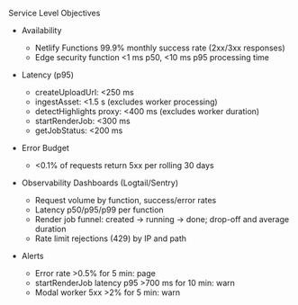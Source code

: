 Service Level Objectives

- Availability
  - Netlify Functions 99.9% monthly success rate (2xx/3xx responses)
  - Edge security function <1 ms p50, <10 ms p95 processing time

- Latency (p95)
  - createUploadUrl: <250 ms
  - ingestAsset: <1.5 s (excludes worker processing)
  - detectHighlights proxy: <400 ms (excludes worker duration)
  - startRenderJob: <300 ms
  - getJobStatus: <200 ms

- Error Budget
  - <0.1% of requests return 5xx per rolling 30 days

- Observability Dashboards (Logtail/Sentry)
  - Request volume by function, success/error rates
  - Latency p50/p95/p99 per function
  - Render job funnel: created → running → done; drop-off and average duration
  - Rate limit rejections (429) by IP and path

- Alerts
  - Error rate >0.5% for 5 min: page
  - startRenderJob latency p95 >700 ms for 10 min: warn
  - Modal worker 5xx >2% for 5 min: warn

